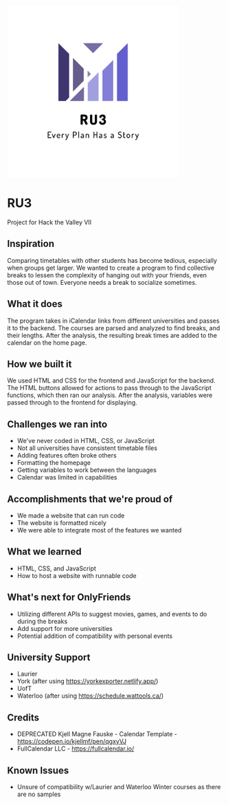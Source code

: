 <img src="images/logo_transparent.png" alt="logo" width="400"/>

# RU3
Project for Hack the Valley VII

## Inspiration
Comparing timetables with other students has become tedious, especially when groups get larger. We wanted to create a program to find collective breaks to lessen the complexity of hanging out with your friends, even those out of town. Everyone needs a break to socialize sometimes.

## What it does
The program takes in iCalendar links from different universities and passes it to the backend. The courses are parsed and analyzed to find breaks, and their lengths. After the analysis, the resulting break times are added to the calendar on the home page.

## How we built it
We used HTML and CSS for the frontend and JavaScript for the backend. The HTML buttons allowed for actions to pass through to the JavaScript functions, which then ran our analysis. After the analysis, variables were passed through to the frontend for displaying.

## Challenges we ran into
- We've never coded in HTML, CSS, or JavaScript
- Not all universities have consistent timetable files
- Adding features often broke others
- Formatting the homepage
- Getting variables to work between the languages
- Calendar was limited in capabilities

## Accomplishments that we're proud of
- We made a website that can run code
- The website is formatted nicely
- We were able to integrate most of the features we wanted

## What we learned
- HTML, CSS, and JavaScript
- How to host a website with runnable code

## What's next for OnlyFriends
- Utilizing different APIs to suggest movies, games, and events to do during the breaks
- Add support for more universities
- Potential addition of compatibility with personal events

## University Support
- Laurier
- York (after using https://yorkexporter.netlify.app/)
- UofT
- Waterloo (after using https://schedule.wattools.ca/)

## Credits
- DEPRECATED Kjell Magne Fauske - Calendar Template - https://codepen.io/kjellmf/pen/qgxyVJ
- FullCalendar LLC - https://fullcalendar.io/

## Known Issues
- Unsure of compatibility w/Laurier and Waterloo Winter courses as there are no samples